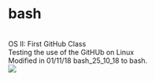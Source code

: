 
# bash
<br>OS II: First GitHub Class
<br>Testing the use of the GitHUb on Linux
<br>Modified in 01/11/18 bash_25_10_18 to bash.
<br><img src="https://upload.wikimedia.org/wikipedia/commons/8/8d/Smiley_head_happy.svg">
